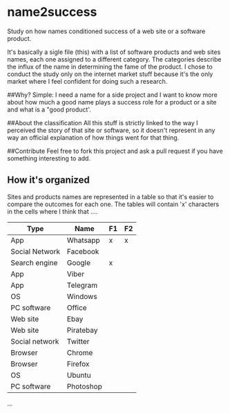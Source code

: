 # name2success
Study on how names conditioned success of a web site or a software product.

It's basically a sigle file (this) with a list of software products and web sites  names, each one assigned to a different category. The categories describe the influx of the name in determining the fame of the product.  I chose to conduct the study only on the internet market stuff because it's the only market where I feel confident for doing such a research.

##Why?
Simple: I need a name for a side project and I want to know more about how much a good name plays a success role for a product or a site and what is a "good product'.

##About the classification
All this stuff is strictly linked to the way I perceived the story of that site or software, so it doesn't represent in any way an official explanation of how things went for that thing.

##Contribute
Feel free to fork this project and ask a pull request if you have something interesting to add.

## How it's organized
Sites and products names are represented in a table so that it's easier to compare the outcomes for each one. The tables will contain 'x' characters in the cells where I think that ....




Type | Name | F1 | F2 
--- | --- | --- | --- 
App | Whatsapp | x | x 
Social Network | Facebook | | 
Search engine | Google | x | 
App | Viber ||
App | Telegram ||
OS | Windows ||
PC software | Office ||
Web site | Ebay ||
Web site | Piratebay ||
Social network | Twitter ||
Browser | Chrome || 
Browser | Firefox ||
OS | Ubuntu ||
PC software | Photoshop ||


...
